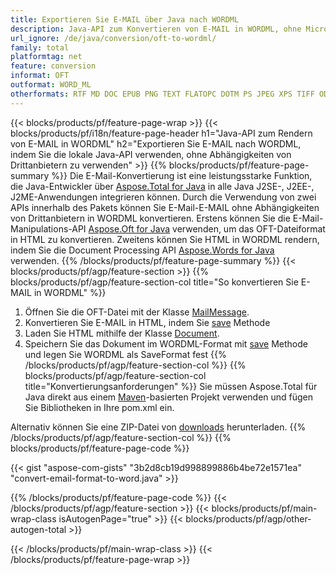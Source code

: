```yaml
---
title: Exportieren Sie E-MAIL über Java nach WORDML
description: Java-API zum Konvertieren von E-MAIL in WORDML, ohne Microsoft Word oder Outlook zu verwenden
url_ignore: /de/java/conversion/oft-to-wordml/
family: total
platformtag: net
feature: conversion
informat: OFT
outformat: WORD_ML
otherformats: RTF MD DOC EPUB PNG TEXT FLATOPC DOTM PS JPEG XPS TIFF ODT SVG PCL DOCX PDF DOCM WORDML DOT GIF OTT DOTX EMF
---
```

{{< blocks/products/pf/feature-page-wrap >}}
{{< blocks/products/pf/i18n/feature-page-header h1="Java-API zum Rendern von E-MAIL in WORDML" h2="Exportieren Sie E-MAIL nach WORDML, indem Sie die lokale Java-API verwenden, ohne Abhängigkeiten von Drittanbietern zu verwenden" >}}
{{% blocks/products/pf/feature-page-summary %}}
Die E-Mail-Konvertierung ist eine leistungsstarke Funktion, die Java-Entwickler über [Aspose.Total for Java](https://products.aspose.com/total/java/) in alle Java J2SE-, J2EE-, J2ME-Anwendungen integrieren können. Durch die Verwendung von zwei APIs innerhalb des Pakets können Sie E-Mail-E-MAIL ohne Abhängigkeiten von Drittanbietern in WORDML konvertieren. Erstens können Sie die E-Mail-Manipulations-API [Aspose.Oft for Java](https://products.aspose.com/email/java/) verwenden, um das OFT-Dateiformat in HTML zu konvertieren. Zweitens können Sie HTML in WORDML rendern, indem Sie die Document Processing API [Aspose.Words for Java](https://products.aspose.com/words/java/) verwenden.
{{% /blocks/products/pf/feature-page-summary  %}}
{{< blocks/products/pf/agp/feature-section >}}
{{% blocks/products/pf/agp/feature-section-col title="So konvertieren Sie E-MAIL in WORDML" %}}
1. Öffnen Sie die OFT-Datei mit der Klasse [MailMessage](https://reference.aspose.com/email/java/com.aspose.email/mailmessage).
2. Konvertieren Sie E-MAIL in HTML, indem Sie [save](https://reference.aspose.com/email/java/com.aspose.email/MailMessage#save(java.io.OutputStream,%20com.aspose.email.SaveOptions)) Methode
3. Laden Sie HTML mithilfe der Klasse [Document](https://reference.aspose.com/words/java/com.aspose.words/Document).
4. Speichern Sie das Dokument im WORDML-Format mit [save](https://reference.aspose.com/words/java/com.aspose.words/Document#save(java.lang.String,com.aspose.words.SaveOptions)) Methode und legen Sie WORDML als SaveFormat fest
{{% /blocks/products/pf/agp/feature-section-col %}}
{{% blocks/products/pf/agp/feature-section-col title="Konvertierungsanforderungen" %}}
Sie müssen Aspose.Total für Java direkt aus einem [Maven](https://releases.aspose.com/total/java/)-basierten Projekt verwenden und fügen Sie Bibliotheken in Ihre pom.xml ein.

Alternativ können Sie eine ZIP-Datei von [downloads](https://releases.aspose.comtotal/java) herunterladen.
{{% /blocks/products/pf/agp/feature-section-col %}}
{{% blocks/products/pf/feature-page-code %}}
{{< gist "aspose-com-gists" "3b2d8cb19d998899886b4be72e1571ea" "convert-email-format-to-word.java" >}}
{{% /blocks/products/pf/feature-page-code %}}
{{< /blocks/products/pf/agp/feature-section >}}
{{< blocks/products/pf/main-wrap-class isAutogenPage="true" >}}
{{< blocks/products/pf/agp/other-autogen-total >}}

{{< /blocks/products/pf/main-wrap-class >}}
{{< /blocks/products/pf/feature-page-wrap >}}